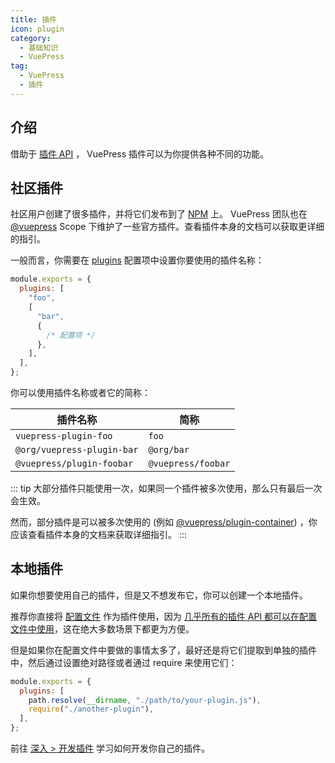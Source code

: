 ```yaml
---
title: 插件
icon: plugin
category:
  - 基础知识
  - VuePress
tag:
  - VuePress
  - 插件
---
```


## 介绍

借助于 [插件 API](https://v2.vuepress.vuejs.org/zh/reference/plugin-api.md) ， VuePress 插件可以为你提供各种不同的功能。

## 社区插件

社区用户创建了很多插件，并将它们发布到了 [NPM](https://www.npmjs.com/search?q=keywords:vuepress-plugin) 上。 VuePress 团队也在 [@vuepress](https://www.npmjs.com/search?q=%40vuepress%20keywords%3Aplugin) Scope 下维护了一些官方插件。查看插件本身的文档可以获取更详细的指引。

一般而言，你需要在 [plugins](https://v2.vuepress.vuejs.org/zh/reference/config.md#plugins) 配置项中设置你要使用的插件名称：

```js
module.exports = {
  plugins: [
    "foo",
    [
      "bar",
      {
        /* 配置项 */
      },
    ],
  ],
};
```

你可以使用插件名称或者它的简称：

| 插件名称                   | 简称               |
| -------------------------- | ------------------ |
| `vuepress-plugin-foo`      | `foo`              |
| `@org/vuepress-plugin-bar` | `@org/bar`         |
| `@vuepress/plugin-foobar`  | `@vuepress/foobar` |

::: tip
大部分插件只能使用一次，如果同一个插件被多次使用，那么只有最后一次会生效。

然而，部分插件是可以被多次使用的 (例如 [@vuepress/plugin-container](https://v2.vuepress.vuejs.org/zh/reference/plugin/container.md)) ，你应该查看插件本身的文档来获取详细指引。
:::

## 本地插件

如果你想要使用自己的插件，但是又不想发布它，你可以创建一个本地插件。

推荐你直接将 [配置文件](./config.md#配置文件) 作为插件使用，因为 [几乎所有的插件 API 都可以在配置文件中使用](https://v2.vuepress.vuejs.org/zh/reference/config.md#插件-api)，这在绝大多数场景下都更为方便。

但是如果你在配置文件中要做的事情太多了，最好还是将它们提取到单独的插件中，然后通过设置绝对路径或者通过 require 来使用它们：

```js
module.exports = {
  plugins: [
    path.resolve(__dirname, "./path/to/your-plugin.js"),
    require("./another-plugin"),
  ],
};
```

前往 [深入 > 开发插件](https://v2.vuepress.vuejs.org/zh/advanced/plugin.md) 学习如何开发你自己的插件。
